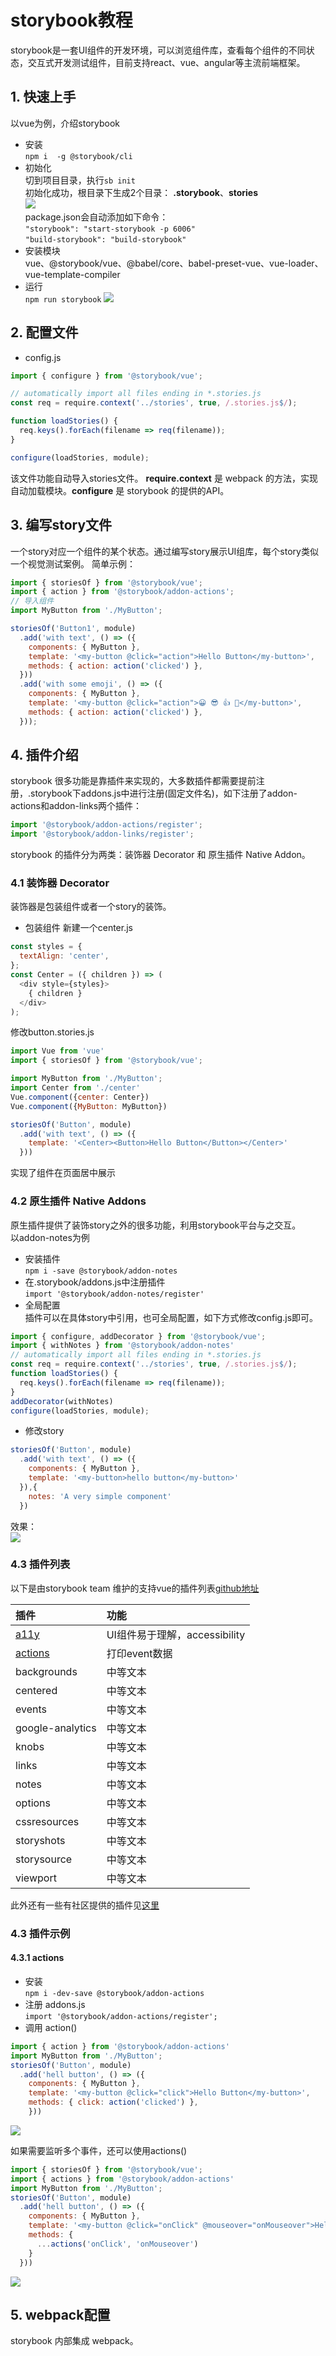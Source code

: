 # storybook教程

storybook是一套UI组件的开发环境，可以浏览组件库，查看每个组件的不同状态，交互式开发测试组件，目前支持react、vue、angular等主流前端框架。

## 1. 快速上手
以vue为例，介绍storybook
- 安装  
```npm i  -g @storybook/cli```
- 初始化  
切到项目目录，执行```sb init```  
初始化成功，根目录下生成2个目录：  **\.storybook**、**stories**  
![](./img/directory.png)  
package.json会自动添加如下命令：  
```"storybook": "start-storybook -p 6006"```  
```"build-storybook": "build-storybook"``` 
- 安装模块  
vue、@storybook/vue、@babel/core、babel-preset-vue、vue-loader、vue-template-compiler
- 运行  
```npm run storybook```
![](./img/init.png)

## 2. 配置文件
- config.js
```javascript
import { configure } from '@storybook/vue';

// automatically import all files ending in *.stories.js
const req = require.context('../stories', true, /.stories.js$/);

function loadStories() {
  req.keys().forEach(filename => req(filename));
}

configure(loadStories, module);
``` 
该文件功能自动导入stories文件。
**require.context** 是 webpack 的方法，实现自动加载模块。**configure** 是 storybook 的提供的API。
## 3. 编写story文件
一个story对应一个组件的某个状态。通过编写story展示UI组库，每个story类似一个视觉测试案例。
简单示例：
```javascript
import { storiesOf } from '@storybook/vue';
import { action } from '@storybook/addon-actions';
// 导入组件
import MyButton from './MyButton';

storiesOf('Button1', module)
  .add('with text', () => ({
    components: { MyButton },
    template: '<my-button @click="action">Hello Button</my-button>',
    methods: { action: action('clicked') },
  }))
  .add('with some emoji', () => ({
    components: { MyButton },
    template: '<my-button @click="action">😀 😎 👍 💯</my-button>',
    methods: { action: action('clicked') },
  }));
  ``` 
## 4. 插件介绍
storybook 很多功能是靠插件来实现的，大多数插件都需要提前注册，.storybook下addons.js中进行注册(固定文件名)，如下注册了addon-actions和addon-links两个插件：
```javascript
import '@storybook/addon-actions/register';
import '@storybook/addon-links/register';
```
storybook 的插件分为两类：装饰器 Decorator 和 原生插件 Native Addon。
### 4.1 装饰器 Decorator
装饰器是包装组件或者一个story的装饰。  
- 包装组件
新建一个center.js  
```javascript
const styles = {
  textAlign: 'center',
};
const Center = ({ children }) => (
  <div style={styles}>
    { children }
  </div>
);
```
修改button.stories.js
```javascript
import Vue from 'vue'
import { storiesOf } from '@storybook/vue';

import MyButton from './MyButton';
import Center from './center'
Vue.component({center: Center})
Vue.component({MyButton: MyButton})

storiesOf('Button', module)
  .add('with text', () => ({
    template: '<Center><Button>Hello Button</Button></Center>'
  }))
```
实现了组件在页面居中展示  
### 4.2 原生插件 Native Addons    
原生插件提供了装饰story之外的很多功能，利用storybook平台与之交互。  
以addon-notes为例  
- 安装插件  
```npm i -save @storybook/addon-notes```  
- 在.storybook/addons.js中注册插件  
```import '@storybook/addon-notes/register'```  
- 全局配置  
插件可以在具体story中引用，也可全局配置，如下方式修改config.js即可。  
```javascript
import { configure, addDecorator } from '@storybook/vue';
import { withNotes } from '@storybook/addon-notes'
// automatically import all files ending in *.stories.js
const req = require.context('../stories', true, /.stories.js$/);
function loadStories() {
  req.keys().forEach(filename => req(filename));
}
addDecorator(withNotes)
configure(loadStories, module);
```
- 修改story  
```javascript
storiesOf('Button', module)
  .add('with text', () => ({
    components: { MyButton },
    template: '<my-button>hello button</my-button>'
  }),{
    notes: 'A very simple component'
  })
```
效果：  
![](./img/notes.png)  
  
### 4.3 插件列表
以下是由storybook team 维护的支持vue的插件列表[github地址](https://github.com/storybooks/storybook/blob/master/ADDONS_SUPPORT.md)

| 插件 | 功能 |
| :------ | :------ |
| [a11y](https://github.com/storybooks/storybook/tree/master/addons/a11y) | UI组件易于理解，accessibility |
| [actions](https://github.com/storybooks/storybook/tree/master/addons/actions) | 打印event数据 |
| backgrounds | 中等文本 |
| centered | 中等文本 |
| events | 中等文本 |
| google-analytics | 中等文本 |
| knobs | 中等文本 |
| links | 中等文本 |
| notes | 中等文本 |
| options | 中等文本 |
| cssresources | 中等文本 |
| storyshots | 中等文本 |
| storysource | 中等文本 |
| viewport | 中等文本 |

此外还有一些有社区提供的插件见[这里](https://storybook.js.org/addons/addon-gallery/)

### 4.3 插件示例

#### 4.3.1 actions
- 安装  
```npm i -dev-save @storybook/addon-actions```
- 注册 addons.js   
```import '@storybook/addon-actions/register';```
- 调用 action()      
```javascript
import { action } from '@storybook/addon-actions'
import MyButton from './MyButton';
storiesOf('Button', module)
  .add('hell button', () => ({
    components: { MyButton },
    template: '<my-button @click="click">Hello Button</my-button>',
    methods: { click: action('clicked') },
    }))
```
![](./img/action.png)  

如果需要监听多个事件，还可以使用actions()  
```javascript
import { storiesOf } from '@storybook/vue';
import { actions } from '@storybook/addon-actions'
import MyButton from './MyButton';
storiesOf('Button', module)
  .add('hell button', () => ({
    components: { MyButton },
    template: '<my-button @click="onClick" @mouseover="onMouseover">Hello Button</my-button>',
    methods: { 
      ...actions('onClick', 'onMouseover')
    }
  }))
```
![](./img/actions.png) 




## 5. webpack配置
storybook 内部集成 webpack。